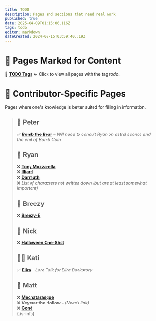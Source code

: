 ```yaml
---
title: TODO
description: Pages and sections that need real work
published: true
date: 2025-04-09T01:15:06.116Z
tags: todo
editor: markdown
dateCreated: 2024-06-15T03:59:40.719Z
---
```


# 📝 Pages Marked for Content  

🔹 **[TODO Tags](/t/todo)** ← Click to view all pages with the tag *todo*.

# 👥 Contributor-Specific Pages
Pages where one's knowledge is better suited for filling in information.

> ## 🧸 Peter  
> ✅ **[Bomb the Bear](/characters/Bomb-the-Bear)** – *Will need to consult Ryan on astral scenes and the end of Bomb Coin*  
> 
> ## 🍝 Ryan  
> ❌ **[Tony Mozzarella](/characters/Tony-Mozzarella)**  
> ❌ **[Illiard](/characters/illiard)**  
> ❌ **[Darmuth](/en/characters/Darmuth)**  
> ❌ *List of characters not written down (but are at least somewhat important)*  
> 
> ## 💨 Breezy
> ❌ **[Breezy-E](/characters/breezy)**
>
> ## 🎃 Nick  
> ❌ **[Halloween One-Shot](/en/Adventures/Halloween_One_Shot)**  
> 
> ## 🧝‍♀️ Kati  
> ✅ **[Elira](/characters/elira)** – *Lore Talk for Elira Backstory*  
> 
> ## 🤖 Matt  
> ❌ **[Mechatarasque](/en/characters/mechatarasque)**  
> ❌ **Veymar the Hollow** – *(Needs link)*  
> ❌ **[Gond](/en/characters/Gond)**  
{.is-info}
